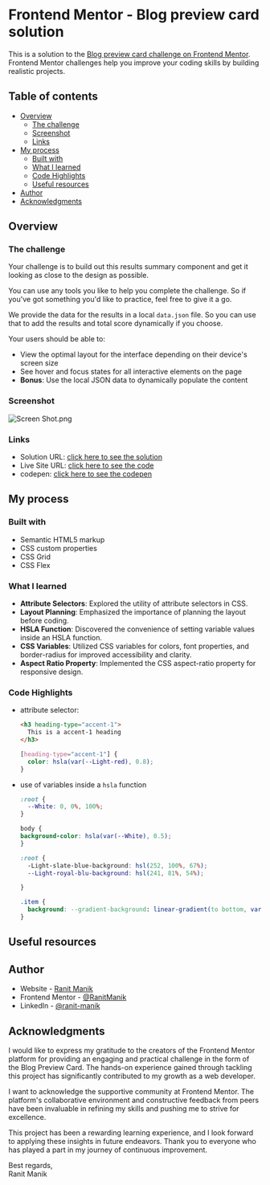 # Frontend Mentor - Blog preview card solution

This is a solution to
the [Blog preview card challenge on Frontend Mentor](https://www.frontendmentor.io/challenges/blog-preview-card-ckPaj01IcS).
Frontend Mentor challenges help you improve your coding skills by building realistic projects.

## Table of contents

- [Overview](#overview)
    - [The challenge](#the-challenge)
    - [Screenshot](#screenshot)
    - [Links](#links)
- [My process](#my-process)
    - [Built with](#built-with)
    - [What I learned](#what-i-learned)
    - [Code Highlights](#code-highlights)
    - [Useful resources](#Useful-resources)
- [Author](#author)
- [Acknowledgments](#acknowledgments)

## Overview

### The challenge

Your challenge is to build out this results summary component and get it looking as close to the design as possible.

You can use any tools you like to help you complete the challenge. So if you've got something you'd like to practice,
feel free to give it a go.

We provide the data for the results in a local `data.json` file. So you can use that to add the results and total score
dynamically if you choose.

Your users should be able to:

- View the optimal layout for the interface depending on their device's screen size
- See hover and focus states for all interactive elements on the page
- **Bonus**: Use the local JSON data to dynamically populate the content

### Screenshot

![Screen Shot.png](Screen%20Shot.png)

### Links

- Solution URL: [click here to see the solution]()
- Live Site
  URL: [click here to see the code]()
- codepen: [click here to see the codepen]()

## My process

### Built with

- Semantic HTML5 markup
- CSS custom properties
- CSS Grid
- CSS Flex

### What I learned

- **Attribute Selectors**: Explored the utility of attribute selectors in CSS.
- **Layout Planning**: Emphasized the importance of planning the layout before coding.
- **HSLA Function**: Discovered the convenience of setting variable values inside an HSLA function.
- **CSS Variables**: Utilized CSS variables for colors, font properties, and border-radius for improved accessibility
  and clarity.
- **Aspect Ratio Property**: Implemented the CSS aspect-ratio property for responsive design.

### Code Highlights

- attribute selector:

  ```html
  <h3 heading-type="accent-1">
    This is a accent-1 heading
  </h3>
  ```
  ```css
  [heading-type="accent-1"] {
    color: hsla(var(--Light-red), 0.8);
  }
  ```
- use of variables inside a `hsla` function
  ```css
  :root {
    --White: 0, 0%, 100%;
  }

  body {
  background-color: hsla(var(--White), 0.5);
  }
  ```

  ```css
  :root {
    -Light-slate-blue-background: hsl(252, 100%, 67%);
    --Light-royal-blu-background: hsl(241, 81%, 54%);
  
  }
  
  .item {
    background: --gradient-background: linear-gradient(to bottom, var(--Light-slate-blue-background), var(--Light-royal-blu-background));
  }

   ```

## Useful resources

## Author

- Website - [Ranit Manik](https://ranitmanik.github.io/Portfolio-1.0)
- Frontend Mentor - [@RanitManik](https://www.frontendmentor.io/profile/RanitManik)
- LinkedIn - [@ranit-manik](https://www.linkedin.com/in/ranit-manik/)

## Acknowledgments

I would like to express my gratitude to the creators of the Frontend Mentor platform for providing an engaging and
practical challenge in the form of the Blog Preview Card. The hands-on experience gained through tackling this project
has significantly contributed to my growth as a web developer.

I want to acknowledge the supportive community at Frontend Mentor. The platform's collaborative environment and
constructive feedback from peers have been invaluable in refining my skills and pushing me to strive for excellence.

This project has been a rewarding learning experience, and I look forward to applying these insights in future
endeavors. Thank you to everyone who has played a part in my journey of continuous improvement.

Best regards,<br>
Ranit Manik
